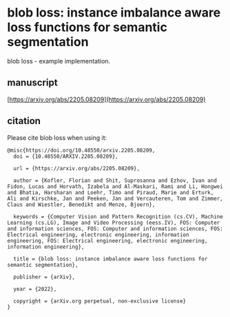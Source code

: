 # blob loss: instance imbalance aware loss functions for semantic segmentation
blob loss - example implementation.

## manuscript
[https://arxiv.org/abs/2205.08209](https://arxiv.org/abs/2205.08209)

## citation
Please cite blob loss when using it:

```
@misc{https://doi.org/10.48550/arxiv.2205.08209,
  doi = {10.48550/ARXIV.2205.08209},
  
  url = {https://arxiv.org/abs/2205.08209},
  
  author = {Kofler, Florian and Shit, Suprosanna and Ezhov, Ivan and Fidon, Lucas and Horvath, Izabela and Al-Maskari, Rami and Li, Hongwei and Bhatia, Harsharan and Loehr, Timo and Piraud, Marie and Erturk, Ali and Kirschke, Jan and Peeken, Jan and Vercauteren, Tom and Zimmer, Claus and Wiestler, Benedikt and Menze, Bjoern},
  
  keywords = {Computer Vision and Pattern Recognition (cs.CV), Machine Learning (cs.LG), Image and Video Processing (eess.IV), FOS: Computer and information sciences, FOS: Computer and information sciences, FOS: Electrical engineering, electronic engineering, information engineering, FOS: Electrical engineering, electronic engineering, information engineering},
  
  title = {blob loss: instance imbalance aware loss functions for semantic segmentation},
  
  publisher = {arXiv},
  
  year = {2022},
  
  copyright = {arXiv.org perpetual, non-exclusive license}
}
```
